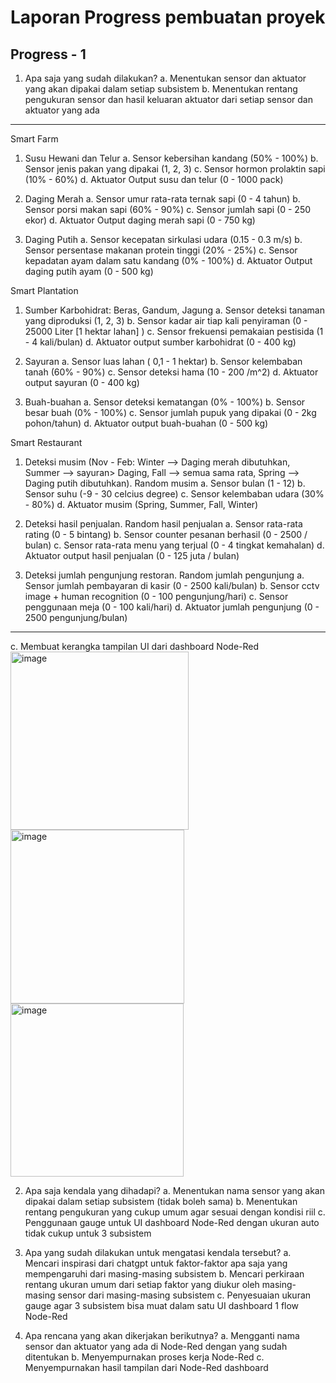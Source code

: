 # Laporan Progress pembuatan proyek 

## Progress - 1

1. Apa saja yang sudah dilakukan?
a. Menentukan sensor dan aktuator yang akan dipakai dalam setiap subsistem
b. Menentukan rentang pengukuran sensor dan hasil keluaran aktuator dari setiap sensor dan aktuator yang ada

-----------------------------------------------------------------------------------------------------------------------------------------------------------------------------------
Smart Farm
1. Susu Hewani dan Telur
a. Sensor kebersihan kandang (50% - 100%)
b. Sensor jenis pakan yang dipakai (1, 2, 3)
c. Sensor hormon prolaktin sapi (10% - 60%)
d. Aktuator Output susu dan telur (0 - 1000 pack)

2. Daging Merah
a. Sensor umur rata-rata ternak sapi (0 - 4 tahun)
b. Sensor porsi makan sapi (60% - 90%)
c. Sensor jumlah sapi (0 - 250 ekor)
d. Aktuator Output daging merah sapi (0 - 750 kg)

3. Daging Putih
a. Sensor kecepatan sirkulasi udara (0.15 - 0.3 m/s)
b. Sensor persentase makanan protein tinggi (20% - 25%)
c. Sensor kepadatan ayam dalam satu kandang (0% - 100%)
d. Aktuator Output daging putih ayam (0 - 500 kg)

Smart Plantation
1. Sumber Karbohidrat: Beras, Gandum, Jagung 
a. Sensor deteksi tanaman yang diproduksi (1, 2, 3)
b. Sensor kadar air tiap kali penyiraman (0 - 25000 Liter [1 hektar lahan] )
c. Sensor frekuensi pemakaian pestisida (1 - 4 kali/bulan)
d. Aktuator output sumber karbohidrat (0 - 400 kg)

2. Sayuran
a. Sensor luas lahan ( 0,1 - 1 hektar)
b. Sensor kelembaban tanah (60% - 90%)
c. Sensor deteksi hama (10 - 200 /m^2)
d. Aktuator output sayuran (0 - 400 kg)

3. Buah-buahan
a. Sensor deteksi kematangan (0% - 100%)
b. Sensor besar buah (0% - 100%)
c. Sensor jumlah pupuk yang dipakai (0 - 2kg pohon/tahun)
d. Aktuator output buah-buahan (0 - 500 kg)

Smart Restaurant
1. Deteksi musim (Nov - Feb: Winter --> Daging merah dibutuhkan, Summer --> sayuran> Daging, Fall --> semua sama rata, Spring --> Daging putih dibutuhkan). Random musim
a. Sensor bulan (1 - 12)
b. Sensor suhu (-9 - 30 celcius degree)
c. Sensor kelembaban udara (30% - 80%)
d. Aktuator musim (Spring, Summer, Fall, Winter)

2. Deteksi hasil penjualan. Random hasil penjualan
a. Sensor rata-rata rating (0 - 5 bintang)
b. Sensor counter pesanan berhasil (0 - 2500 / bulan)
c. Sensor rata-rata menu yang terjual (0 - 4 tingkat kemahalan)
d. Aktuator output hasil penjualan (0 - 125 juta / bulan)

3. Deteksi jumlah pengunjung restoran. Random jumlah pengunjung
a. Sensor jumlah pembayaran di kasir (0 - 2500 kali/bulan)
b. Sensor cctv image + human recognition (0 - 100 pengunjung/hari)
c. Sensor penggunaan meja (0 - 100 kali/hari)
d. Aktuator jumlah pengunjung (0 - 2500 pengunjung/bulan)
-----------------------------------------------------------------------------------------------------------------------------------------------------------------------------------

c. Membuat kerangka tampilan UI dari dashboard Node-Red
<img width="285" alt="image" src="https://user-images.githubusercontent.com/62742933/235365058-a3767a58-e793-417e-9189-f78b168e20e1.png">
<img width="278" alt="image" src="https://user-images.githubusercontent.com/62742933/235365073-fc0bde8a-ea31-44be-98fe-992ff2d40209.png">
<img width="277" alt="image" src="https://user-images.githubusercontent.com/62742933/235365083-a6f42e99-abad-4b15-b907-1257f592fa18.png">

2. Apa saja kendala yang dihadapi?
a. Menentukan nama sensor yang akan dipakai dalam setiap subsistem (tidak boleh sama)
b. Menentukan rentang pengukuran yang cukup umum agar sesuai dengan kondisi riil
c. Penggunaan gauge untuk UI dashboard Node-Red dengan ukuran auto tidak cukup untuk 3 subsistem

3. Apa yang sudah dilakukan untuk mengatasi kendala tersebut?
a. Mencari inspirasi dari chatgpt untuk faktor-faktor apa saja yang mempengaruhi dari masing-masing subsistem
b. Mencari perkiraan rentang ukuran umum dari setiap faktor yang diukur oleh masing-masing sensor dari masing-masing subsistem
c. Penyesuaian ukuran gauge agar 3 subsistem bisa muat dalam satu UI dashboard 1 flow Node-Red

4. Apa rencana yang akan dikerjakan berikutnya?
a. Mengganti nama sensor dan aktuator yang ada di Node-Red dengan yang sudah ditentukan
b. Menyempurnakan proses kerja Node-Red
c. Menyempurnakan hasil tampilan dari Node-Red dashboard
